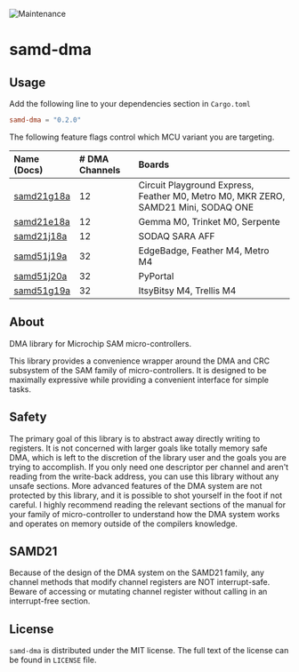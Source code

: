 ![Maintenance](https://img.shields.io/badge/maintenance-activly--developed-brightgreen.svg)

# samd-dma

## Usage

Add the following line to your dependencies section in `Cargo.toml`

```toml
samd-dma = "0.2.0"
```

The following feature flags control which MCU variant you are targeting.

| Name (Docs) | # DMA Channels | Boards |
|:------|:----|:-----------------------|
| [samd21g18a](https://proman21.github.io/samd-dma/samd21g18a/index.html) | 12 | Circuit Playground Express, Feather M0, Metro M0, MKR ZERO, SAMD21 Mini, SODAQ ONE |
| [samd21e18a](https://proman21.github.io/samd-dma/samd21e18a/index.html) | 12 | Gemma M0, Trinket M0, Serpente |
| [samd21j18a](https://proman21.github.io/samd-dma/samd21j18a/index.html) | 12 | SODAQ SARA AFF |
| [samd51j19a](https://proman21.github.io/samd-dma/samd51j19a/index.html) | 32 | EdgeBadge, Feather M4, Metro M4 |
| [samd51j20a](https://proman21.github.io/samd-dma/samd51j20a/index.html) | 32 | PyPortal |
| [samd51g19a](https://proman21.github.io/samd-dma/samd51g19a/index.html) | 32 | ItsyBitsy M4, Trellis M4 |

## About

DMA library for Microchip SAM micro-controllers.

This library provides a convenience wrapper around the DMA and CRC subsystem of the SAM family of micro-controllers.
It is designed to be maximally expressive while providing a convenient interface for simple tasks.

## Safety

The primary goal of this library is to abstract away directly writing to registers. It is not concerned with larger
goals like totally memory safe DMA, which is left to the discretion of the library user and the goals you are
trying to accomplish. If you only need one descriptor per channel and aren't reading from the write-back address,
you can use this library without any unsafe sections. More advanced features of the DMA system are not protected by
this library, and it is possible to shot yourself in the foot if not careful. I highly recommend reading the
relevant sections of the manual for your family of micro-controller to understand how the DMA system works and
operates on memory outside of the compilers knowledge.

## SAMD21

Because of the design of the DMA system on the SAMD21 family, any channel methods that modify channel registers are
NOT interrupt-safe. Beware of accessing or mutating channel register without calling in an interrupt-free section.

## License

`samd-dma` is distributed under the MIT license. The full text of the license can be found in `LICENSE` file.
